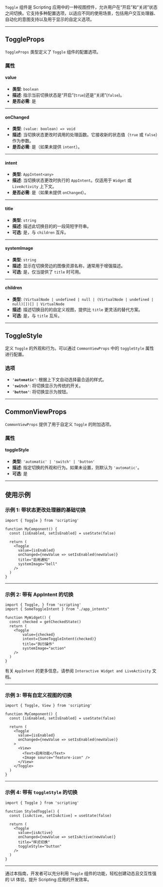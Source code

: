 `Toggle` 组件是 Scripting 应用中的一种视图控件，允许用户在“开启”和“关闭”状态之间切换。它支持多种配置选项，以适应不同的使用场景，包括用户交互处理器、自动化的意图支持以及用于显示的自定义选项。

---

## ToggleProps

`ToggleProps` 类型定义了 `Toggle` 组件的配置选项。

### 属性

#### **value**
- **类型**: `boolean`
- **描述**: 指示当前切换状态是“开启”(`true`)还是“关闭”(`false`)。
- **是否必需**: 是

---

#### **onChanged**
- **类型**: `(value: boolean) => void`
- **描述**: 当切换状态更改时调用的处理函数。它接收新的状态值（`true` 或 `false`）作为参数。
- **是否必需**: 是（如果未提供 `intent`）。

---

#### **intent**
- **类型**: `AppIntent<any>`
- **描述**: 当切换状态更改时执行的 `AppIntent`。仅适用于 `Widget` 或 `LiveActivity` 上下文。
- **是否必需**: 是（如果未提供 `onChanged`）。

---

#### **title**
- **类型**: `string`
- **描述**: 描述此切换目的的一段简短字符串。
- **可选**: 是，与 `children` 互斥。

---

#### **systemImage**
- **类型**: `string`
- **描述**: 显示在切换旁边的图像资源名称，通常用于增强描述。
- **可选**: 是，仅当提供了 `title` 时可用。

---

#### **children**
- **类型**: `(VirtualNode | undefined | null | (VirtualNode | undefined | null)[])[] | VirtualNode`
- **描述**: 描述切换目的的自定义视图，提供比 `title` 更灵活的替代方案。
- **可选**: 是，与 `title` 互斥。

---

## ToggleStyle

定义 `Toggle` 的外观和行为。可以通过 `CommonViewProps` 中的 `toggleStyle` 属性进行配置。

### 选项
- **`'automatic'`**: 根据上下文自动选择最合适的样式。
- **`'switch'`**: 将切换显示为传统的开关。
- **`'button'`**: 将切换显示为按钮。

---

## CommonViewProps

`CommonViewProps` 提供了用于自定义 `Toggle` 的附加选项。

### 属性

#### **toggleStyle**
- **类型**: `'automatic' | 'switch' | 'button'`
- **描述**: 指定切换的外观和行为。如果未设置，则默认为 `'automatic'`。
- **可选**: 是

---

## 使用示例

### 示例 1: 带状态更改处理器的基础切换
```tsx
import { Toggle } from 'scripting'

function MyComponent() {
  const [isEnabled, setIsEnabled] = useState(false)

  return (
    <Toggle 
      value={isEnabled} 
      onChanged={newValue => setIsEnabled(newValue)} 
      title="启用通知" 
      systemImage="bell"
    />
  )
}
```

---

### 示例 2: 带有 AppIntent 的切换
```tsx
import { Toggle, } from 'scripting'
import { SomeToggleIntent } from "./app_intents"

function MyWidget() {
  const checked = getCheckedState()
  return (
    <Toggle 
        value={checked} 
        intent={SomeToggleIntent(checked)} 
        title="执行操作" 
        systemImage="action"
    />
  )
}
```
有关 `AppIntent` 的更多信息，请参阅 `Interactive Widget and LiveActivity` 文档。

---

### 示例 3: 带有自定义视图的切换
```tsx
import { Toggle, View } from 'scripting'

function MyComponent() {
  const [isEnabled, setIsEnabled] = useState(false)

  return (
    <Toggle 
      value={isEnabled} 
      onChanged={newValue => setIsEnabled(newValue)}
    >
      <View>
        <Text>启用功能</Text>
        <Image source="feature-icon" />
      </View>
    </Toggle>
  )
}
```

---

### 示例 4: 带有 `toggleStyle` 的切换
```tsx
import { Toggle } from 'scripting'

function StyledToggle() {
  const [isActive, setIsActive] = useState(false)

  return (
    <Toggle 
      value={isActive} 
      onChanged={newValue => setIsActive(newValue)} 
      title="样式切换" 
      toggleStyle="button"
    />
  )
}
```

---

通过本指南，开发者可以充分利用 `Toggle` 组件的功能，轻松创建动态且交互性强的 UI 体验，提升 Scripting 应用的开发效率。